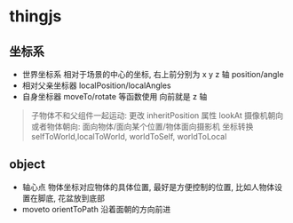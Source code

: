 # thingjs

## 坐标系

- 世界坐标系 相对于场景的中心的坐标, 右上前分别为 x y z 轴 position/angle
- 相对父亲坐标器 localPosition/localAngles
- 自身坐标器 moveTo/rotate 等函数使用 向前就是 z 轴

> 子物体不和父组件一起运动: 更改 inheritPosition 属性
> lookAt 摄像机朝向或者物体朝向: 面向物体/面向某个位置/物体面向摄影机
> 坐标转换 selfToWorld,localToWorld, worldToSelf, worldToLocal

## object

- 轴心点 物体坐标对应物体的具体位置, 最好是方便控制的位置, 比如人物体设置在脚底, 花盆放到底部
- moveto orientToPath 沿着面朝的方向前进
